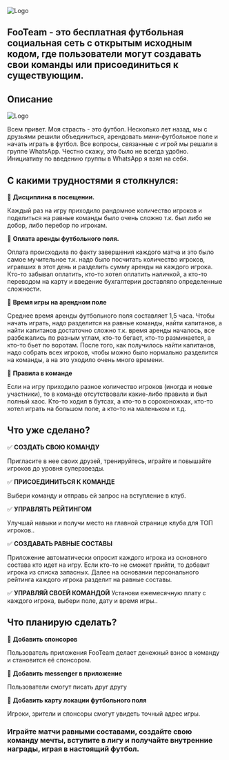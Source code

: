 ![Logo](https://footeam.ru/wp-content/uploads/2020/09/logo-2.png "FooTeam")

## FooTeam - это бесплатная футбольная социальная сеть с открытым исходным кодом, где пользователи могут создавать свои команды или присоединиться к существующим. 

## Описание
![Logo](https://footeam.ru/wp-content/uploads/2020/11/vertecalRus.png "FooTeam")

Всем привет. Моя страсть - это футбол. Несколько лет назад, мы с друзьями решили объединиться, арендовать мини-футбольное поле и начать играть в футбол. Все вопросы, связанные с игрой мы решали в группе WhatsApp. Честно скажу, это было не всегда удобно. Инициативу по введению группы в WhatsApp я взял на себя.

## С какими трудностями я столкнулся:

:black_square_button: **Дисциплина в посещении.**

Каждый раз на игру приходило рандомное количество игроков и поделиться на равные команды было очень сложно т.к. был либо не добор, либо перебор по игрокам.

:black_square_button: **Оплата аренды футбольного поля.**

Оплата происходила по факту завершения каждого матча и это было самое мучительное т.к. надо было посчитать количество игроков, игравших в этот день и разделить сумму аренды на каждого игрока. Кто-то забывал оплатить, кто-то хотел оплатить наличкой, а кто-то переводом на карту и введение бухгалтерии доставляло определенные сложности.

:black_square_button: **Время игры на арендном поле**

Среднее время аренды футбольного поля составляет 1,5 часа. Чтобы начать играть, надо разделится на равные команды, найти капитанов, а найти капитанов достаточно сложно т.к. время аренды началось, все разбежались по разным углам, кто-то бегает, кто-то разминается, а кто-то бьет по воротам. После того, как получилось найти капитанов, надо собрать всех игроков, чтобы можно было нормально разделится на команды, а на это уходило очень много времени.

:black_square_button: **Правила в команде**

Если на игру приходило разное количество игроков (иногда и новые участники), то в команде отсутствовали какие-либо правила и был полный хаос. Кто-то ходил в бутсах, а кто-то в сороконожках, кто-то хотел играть на большом поле, а кто-то на маленьком и т.д.

## Что уже сделано?

:white_check_mark: **СОЗДАТЬ СВОЮ КОМАНДУ**

Пригласите в нее своих друзей, тренируйтесь, играйте и повышайте игроков до уровня суперзвезды.

:white_check_mark: **ПРИСОЕДИНИТЬСЯ К КОМАНДЕ**

Выбери команду и отправь ей запрос на вступление в клуб.

:white_check_mark: **УПРАВЛЯТЬ РЕЙТИНГОМ**

Улучшай навыки и получи место на главной странице клуба для ТОП игроков..

:white_check_mark: **СОЗДАВАТЬ РАВНЫЕ СОСТАВЫ**

Приложение автоматически опросит каждого игрока из основного состава кто идет на игру. Если кто-то не сможет прийти, то добавит игрока из списка запасных. Далее на основании персонального рейтинга каждого игрока разделит на равные составы.

:white_check_mark: **УПРАВЛЯЙ СВОЕЙ КОМАНДОЙ**
Установи ежемесячную плату с каждого игрока, выбери поле, дату и время игры..

## Что планирую сделать?

:black_square_button: **Добавить спонсоров**

Пользователь приложения FooTeam делает денежный взнос в команду и становится её спонсором.

:black_square_button: **Добавить messenger в приложение**

Пользователи смогут писать друг другу

:black_square_button: **Добавить карту локации футбольного поля**

Игроки, зрители и спонсоры смогут увидеть точный адрес игры.

### Играйте матчи равными составами, создайте свою команду мечты, вступите в лигу и получайте внутренние награды, играя в настоящий футбол.


